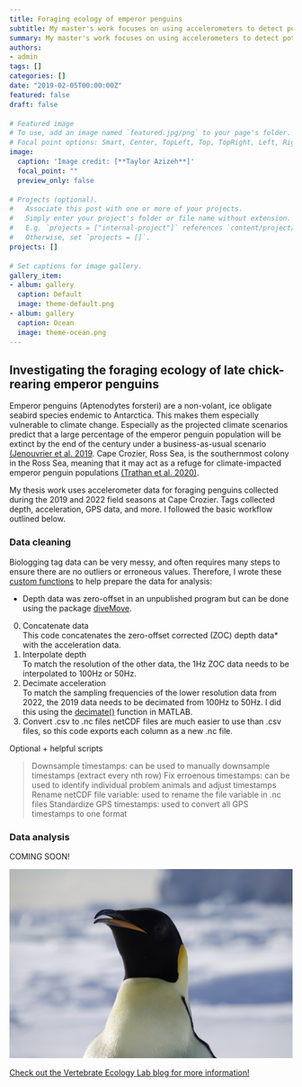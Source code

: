 ```yaml
---
title: Foraging ecology of emperor penguins
subtitle: My master's work focuses on using accelerometers to detect potential prey capture signals.
summary: My master's work focuses on using accelerometers to detect potential prey capture signals.
authors:
- admin
tags: []
categories: []
date: "2019-02-05T00:00:00Z"
featured: false
draft: false

# Featured image
# To use, add an image named `featured.jpg/png` to your page's folder.
# Focal point options: Smart, Center, TopLeft, Top, TopRight, Left, Right, BottomLeft, Bottom, BottomRight
image:
  caption: 'Image credit: [**Taylor Azizeh**]'
  focal_point: ""
  preview_only: false

# Projects (optional).
#   Associate this post with one or more of your projects.
#   Simply enter your project's folder or file name without extension.
#   E.g. `projects = ["internal-project"]` references `content/project/deep-learning/index.md`.
#   Otherwise, set `projects = []`.
projects: []

# Set captions for image gallery.
gallery_item:
- album: gallery
  caption: Default
  image: theme-default.png
- album: gallery
  caption: Ocean
  image: theme-ocean.png
---
```


## Investigating the foraging ecology of late chick-rearing emperor penguins

Emperor penguins (Aptenodytes forsteri) are a non-volant, ice obligate seabird species endemic to Antarctica. This makes them especially vulnerable to climate change. Especially as the projected climate scenarios predict that a large percentage of the emperor penguin population will be extinct by the end of the century under a business-as-usual scenario [(Jenouvrier et al. 2019](https://onlinelibrary.wiley.com/doi/10.1111/gcb.15806). Cape Crozier, Ross Sea, is the southernmost colony in the Ross Sea, meaning that it may act as a refuge for climate-impacted emperor penguin populations [(Trathan et al. 2020)](https://www.sciencedirect.com/science/article/pii/S0006320719309899?via%3Dihub).

My thesis work uses accelerometer data for foraging penguins collected during the 2019 and 2022 field seasons at Cape Crozier. Tags collected depth, acceleration, GPS data, and more. I followed the basic workflow outlined below.

### Data cleaning
Biologging tag data can be very messy, and often requires many steps to ensure there are no outliers or erroneous values. Therefore, I wrote these [custom functions](https://github.com/taylorazizeh/EmperorPenguins/tree/main/code/data_cleaning) to help prepare the data for analysis:  

* Depth data was zero-offset in an unpublished program but can be done using the package [diveMove](https://cran.r-project.org/web/packages/diveMove/diveMove.pdf).  

00. Concatenate data  
   This code concatenates the zero-offset corrected (ZOC) depth data* with the acceleration data.  
01. Interpolate depth  
   To match the resolution of the other data, the 1Hz ZOC data needs to be interpolated to 100Hz or 50Hz.  
02. Decimate acceleration  
   To match the sampling frequencies of the lower resolution data from 2022, the 2019 data needs to be decimated from 100Hz to 50Hz. I did this using the [decimate()](https://www.mathworks.com/help/signal/ref/decimate.html) function in MATLAB.  
03. Convert .csv to .nc files
    netCDF files are much easier to use than .csv files, so this code exports each column as a new .nc file.

Optional + helpful scripts
> Downsample timestamps: can be used to manually downsample timestamps (extract every nth row)
> Fix erroenous timestamps: can be used to identify individual problem animals and adjust timestamps
> Rename netCDF file variable: used to rename the file variable in .nc files
> Standardize GPS timestamps: used to convert all GPS timestamps to one format

### Data analysis
COMING SOON!

![Image credit: [**Taylor Azizeh**]](https://github.com/taylorazizeh/EmperorPenguins/blob/main/images/empe_close_up.JPG)

[Check out the Vertebrate Ecology Lab blog for more information!](https://mlml.sjsu.edu/birdmam/emperor-penguin-expedition-2022-season/)
